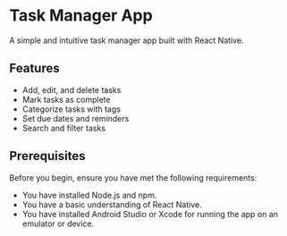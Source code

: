 # Task Manager App

A simple and intuitive task manager app built with React Native.

## Features

- Add, edit, and delete tasks
- Mark tasks as complete
- Categorize tasks with tags
- Set due dates and reminders
- Search and filter tasks

## Prerequisites

Before you begin, ensure you have met the following requirements:

- You have installed Node.js and npm.
- You have a basic understanding of React Native.
- You have installed Android Studio or Xcode for running the app on an emulator or device.